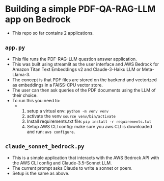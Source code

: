 # Building a simple PDF-QA-RAG-LLM app on Bedrock
* This repo so far contains 2 applications.


## `app.py`
* This file runs the PDF-RAG-LLM question answer application.
* This was built using streamlit as the user interface and AWS Bedrock for Amazon Titan Text Embeddings v2 and Claude-3-Haiku LLM or Meta-Llama-3.
* The concept is that PDF files are stored on the backend and vectorized as embeddings in a FAISS-CPU vector store.
* The user can then ask queries of the PDF documents using the LLM of their choice.
* To run this you need to:
  * 1) setup a virtual env: `python -m venv venv`
    2) activate the venv `source venv/bin/activate`
    3) Install requirements.txt file: `pip install -r requirements.txt`
    4) Setup AWS CLI config: make sure you aws CLI is downloaded and run: `aws configure`.

## `claude_sonnet_bedrock.py`
* This is a simple application that interacts with the AWS Bedrock API with the AWS CLI config and Claude-3.5-Sonnet LLM.
* The current prompt asks Claude to write a sonnet or poem.
* Setup is the same as above. 

